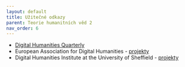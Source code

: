 ```yaml
---
layout: default
title: Užitečné odkazy
parent: Teorie humanitních věd 2
nav_order: 6
---
```

* [Digital Humanities Quarterly](http://www.digitalhumanities.org/dhq/)
* European Association for Digital Humanities - [projekty](https://eadh.org/projects)
* Digital Humanities Institute at the University of Sheffield - [projekty](https://www.dhi.ac.uk/projects/)
